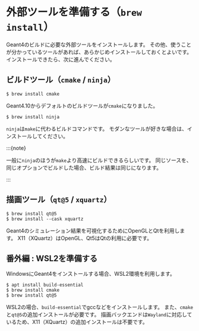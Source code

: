 # 外部ツールを準備する（`brew install`）

Geant4のビルドに必要な外部ツールをインストールします。
その他、使うことが分かっているツールがあれば、あらかじめインストールしておくとよいです。
インストールできたら、次に進んでください。

## ビルドツール（`cmake` / `ninja`）

```console
$ brew install cmake
```

Geant4.10からデフォルトのビルドツールが`cmake`になりました。

```console
$ brew install ninja
```

`ninja`は`make`に代わるビルドコマンドです。
モダンなツールが好きな場合は、インストールしてください。

:::{note}

一般に`ninja`のほうが`make`より高速にビルドできるらしいです。
同じソースを、同じオプションでビルドした場合、ビルド結果は同じになります。

:::

## 描画ツール（`qt@5` / `xquartz`）

```console
$ brew install qt@5
$ brew install --cask xquartz
```

Geant4のシミュレーション結果を可視化するためにOpenGLとQtを利用します。
X11（XQuartz）はOpenGL、Qt5はQtの利用に必要です。

## 番外編 : WSL2を準備する

WindowsにGeant4をインストールする場合、WSL2環境を利用します。

```console
$ apt install build-essential
$ brew install cmake
$ brew install qt@5
```

WSL2の場合、`build-essential`でgccなどをインストールします。
また、`cmake`と`qt@5`の追加インストールが必要です。
描画バックエンドは`Wayland`に対応しているため、X11（XQuartz）の追加インストールは不要です。

